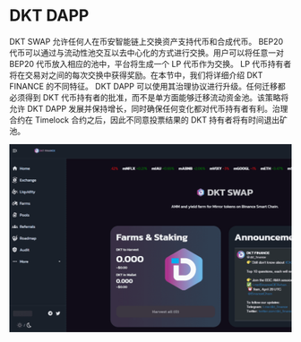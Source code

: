 # DKT DAPP

DKT SWAP 允许任何人在币安智能链上交换资产支持代币和合成代币。 BEP20 代币可以通过与流动性池交互以去中心化的方式进行交换。用户可以将任意一对 BEP20 代币放入相应的池中，平台将生成一个 LP 代币作为交换。 LP 代币持有者将在交易对之间的每次交换中获得奖励。在本节中，我们将详细介绍 DKT FINANCE 的不同特征。
DKT DAPP 可以使用其治理协议进行升级。任何迁移都必须得到 DKT 代币持有者的批准，而不是单方面能够迁移流动资金池。该策略将允许 DKT DAPP 发展并保持增长，同时确保任何变化都对代币持有者有利。治理合约在 Timelock 合约之后，因此不同意投票结果的 DKT 持有者将有时间退出矿池。

![dktdapp-dapp-defi-bsc-image1_5d22c200caa0c7a3006f6d1b0f965293](dktdapp-dapp-defi-bsc-image1_5d22c200caa0c7a3006f6d1b0f965293.png)
